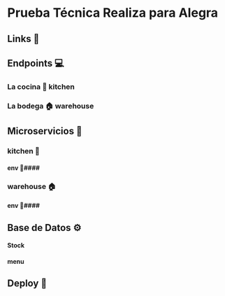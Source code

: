 # Prueba Técnica Realiza para Alegra #
## Links 🔗 ##
## Endpoints 💻 ##
### La cocina 🍳 kitchen ###
### La bodega 🏠 warehouse ###
## Microservicios 🐳 ##
### kitchen 🍳 ###
#### env 🧪####
### warehouse 🏠 ###
#### env 🧪####
## Base de Datos ⚙ ##
#### Stock ####
#### menu ####
## Deploy 🎇 ##
